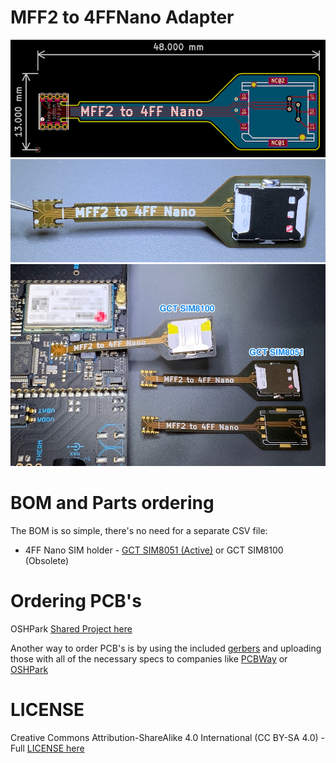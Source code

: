 MFF2 to 4FFNano Adapter
===

![v1.0](images/pcb.png)
![v1.0](images/assembled.jpg)
![v1.0](images/installed.jpg)

BOM and Parts ordering
===

The BOM is so simple, there's no need for a separate CSV file:

- 4FF Nano SIM holder - [GCT SIM8051 (Active)](https://www.digikey.com/en/products/detail/gct/SIM8051-6-0-14-01-A/9859628) or GCT SIM8100 (Obsolete)

Ordering PCB's
===

OSHPark [Shared Project here](https://oshpark.com/shared_projects/lbskvdGm)

Another way to order PCB's is by using the included [gerbers](gerbers/mff2-to-4ffnano-v1.0.zip) and uploading those with all of the necessary specs to companies like [PCBWay](https://www.pcbway.com) or [OSHPark](https://www.oshpark.com)

LICENSE
===

Creative Commons Attribution-ShareAlike 4.0 International (CC BY-SA 4.0) - Full [LICENSE here](LICENSE)
